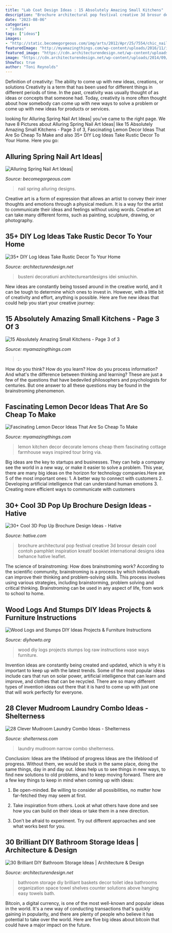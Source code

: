 ```yaml
---
title: "Lab Coat Design Ideas : 15 Absolutely Amazing Small Kitchens"
description: "Brochure architectural pop festival creative 3d brosur desain cool contoh pamphlet inspiration kreatif booklet international designs idea behance hative leaflet"
date: "2023-08-06"
categories:
- "ideas"
tags: ["ideas"]
images:
- "http://static.becomegorgeous.com/img/arts/2012/Apr/25/7554/chic_nail_designs.jpg"
featuredImage: "http://myamazingthings.com/wp-content/uploads/2016/11/idea13-2.jpg"
featured_image: "https://cdn.architecturendesign.net/wp-content/uploads/2014/09/22-Hooks-on-a-log.jpg"
image: "https://cdn.architecturendesign.net/wp-content/uploads/2014/09/22-Hooks-on-a-log.jpg"
ShowToc: true
author: "Toni Reynolds"
---
```



Definition of creativity: The ability to come up with new ideas, creations, or solutions
Creativity is a term that has been used for different things in different periods of time. In the past, creativity was usually thought of as ideas or concepts that someone had. Today, creativity is more often thought about how somebody can come up with new ways to solve a problem or come up with new ideas for products or services.

	

		
looking for Alluring Spring Nail Art Ideas| you've came to the right page. We have 8 Pictures about Alluring Spring Nail Art Ideas| like 15 Absolutely Amazing Small Kitchens - Page 3 of 3, Fascinating Lemon Decor Ideas That Are So Cheap To Make and also 35+ DIY Log Ideas Take Rustic Decor To Your Home. Here you go:
		
    
## Alluring Spring Nail Art Ideas|

<img loading=lazy src="http://static.becomegorgeous.com/img/arts/2012/Apr/25/7554/chic_nail_designs.jpg" onerror="this.onerror=null;this.src='https://tse2.mm.bing.net/th?id=OIP.t-QFntt8VODgwI-FZV8QJAHaJ4&amp;pid=15.1';" alt="Alluring Spring Nail Art Ideas|">

_Source: becomegorgeous.com_

>nail spring alluring designs. 

	

Creative art is a form of expression that allows an artist to convey their inner thoughts and emotions through a physical medium. It is a way for the artist to communicate their ideas and feelings without using words. Creative art can take many different forms, such as painting, sculpture, drawing, or photography.

    
## 35+ DIY Log Ideas Take Rustic Decor To Your Home

<img loading=lazy src="https://cdn.architecturendesign.net/wp-content/uploads/2014/09/22-Hooks-on-a-log.jpg" onerror="this.onerror=null;this.src='https://tse3.mm.bing.net/th?id=OIP.V7pIA0b_pu5X98JqS4kIawHaLH&amp;pid=15.1';" alt="35+ DIY Log Ideas Take Rustic Decor To Your Home">

_Source: architecturendesign.net_

>busteni decoratiuni architectureartdesigns idei smiuchin. 

	

New ideas are constantly being tossed around in the creative world, and it can be tough to determine which ones to invest in. However, with a little bit of creativity and effort, anything is possible. Here are five new ideas that could help you start your creative journey:  

    
## 15 Absolutely Amazing Small Kitchens - Page 3 Of 3

<img loading=lazy src="http://myamazingthings.com/wp-content/uploads/2016/11/idea13-2.jpg" onerror="this.onerror=null;this.src='https://tse1.mm.bing.net/th?id=OIP.JJEQhsUw3KVbkmLDI6RNbQHaLD&amp;pid=15.1';" alt="15 Absolutely Amazing Small Kitchens - Page 3 of 3">

_Source: myamazingthings.com_

>. 

	

How do you think? How do you learn? How do you process information? And what's the difference between thinking and learning? These are just a few of the questions that have bedeviled philosophers and psychologists for centuries. But one answer to all these questions may be found in the brainstroming phenomenon.

    
## Fascinating Lemon Decor Ideas That Are So Cheap To Make

<img loading=lazy src="http://myamazingthings.com/wp-content/uploads/2018/03/lemon-decor-3-.jpg" onerror="this.onerror=null;this.src='https://tse3.mm.bing.net/th?id=OIP.0Q49iKkFxlO67XwWgmbpaAHaLI&amp;pid=15.1';" alt="Fascinating Lemon Decor Ideas That Are So Cheap To Make">

_Source: myamazingthings.com_

>lemon kitchen decor decorate lemons cheap them fascinating cottage farmhouse ways inspired tour bring via. 

	

Big ideas are the key to startups and businesses. They can help a company see the world in a new way, or make it easier to solve a problem. This year, there are many big ideas on the horizon for technology companies.Here are 5 of the most important ones: 1. A better way to connect with customers 2. Developing artificial intelligence that can understand human emotions 3. Creating more efficient ways to communicate with customers 
    
## 30+ Cool 3D Pop Up Brochure Design Ideas - Hative

<img loading=lazy src="https://hative.com/wp-content/uploads/2013/12/pop-up-brochure/pop-up-brochure-design-12.jpg" onerror="this.onerror=null;this.src='https://tse3.mm.bing.net/th?id=OIP.CRJCy3lnGxjxDZVMZGQmZAHaE8&amp;pid=15.1';" alt="30+ Cool 3D Pop Up Brochure Design Ideas - Hative">

_Source: hative.com_

>brochure architectural pop festival creative 3d brosur desain cool contoh pamphlet inspiration kreatif booklet international designs idea behance hative leaflet. 

	

The science of brainstroming: How does brainstroming work?
According to the scientific community, brainstroming is a process by which individuals can improve their thinking and problem-solving skills. This process involves using various strategies, including brainstorming, problem solving and critical thinking. Brainstroming can be used in any aspect of life, from work to school to home.

    
## Wood Logs And Stumps DIY Ideas Projects &amp; Furniture Instructions

<img loading=lazy src="http://www.diyhowto.org/wp-content/uploads/2019/04/20-Ways-to-Use-Raw-Wood-Logs-and-Stumps-11.jpg" onerror="this.onerror=null;this.src='https://tse1.mm.bing.net/th?id=OIP.zAq6iVZTzV8XjAWt07_CfwHaPl&amp;pid=15.1';" alt="Wood Logs and Stumps DIY Ideas Projects &amp; Furniture Instructions">

_Source: diyhowto.org_

>wood diy logs projects stumps log raw instructions vase ways furniture. 

	

Invention ideas are constantly being created and updated, which is why it is important to keep up with the latest trends. Some of the most popular ideas include cars that run on solar power, artificial intelligence that can learn and improve, and clothes that can be recycled. There are so many different types of invention ideas out there that it is hard to come up with just one that will work perfectly for everyone.

    
## 28 Clever Mudroom Laundry Combo Ideas - Shelterness

<img loading=lazy src="https://i.shelterness.com/2016/06/26-small-narrow-mudroom-laundry.jpg" onerror="this.onerror=null;this.src='https://tse4.mm.bing.net/th?id=OIP.F58bzm_l4D8P2nS-FB4FwAHaLI&amp;pid=15.1';" alt="28 Clever Mudroom Laundry Combo Ideas - Shelterness">

_Source: shelterness.com_

>laundry mudroom narrow combo shelterness. 

	

Conclusion: Ideas are the lifeblood of progress
Ideas are the lifeblood of progress. Without them, we would be stuck in the same place, doing the same things, day in and day out. Ideas help us to see things in new ways, to find new solutions to old problems, and to keep moving forward.
There are a few key things to keep in mind when coming up with ideas:

1. Be open-minded. Be willing to consider all possibilities, no matter how far-fetched they may seem at first.

2. Take inspiration from others. Look at what others have done and see how you can build on their ideas or take them in a new direction.

3. Don’t be afraid to experiment. Try out different approaches and see what works best for you.

    
## 30 Brilliant DIY Bathroom Storage Ideas | Architecture &amp; Design

<img loading=lazy src="http://cdn.architecturendesign.net/wp-content/uploads/2014/08/diy-bathroom-storage-ideas-2.jpg" onerror="this.onerror=null;this.src='https://tse4.mm.bing.net/th?id=OIP.Q2RNy6xFFL_dVzWrGpe9MAHaLH&amp;pid=15.1';" alt="30 Brilliant DIY Bathroom Storage Ideas | Architecture &amp; Design">

_Source: architecturendesign.net_

>bathroom storage diy brilliant baskets decor toilet idea bathrooms organization space towel shelves counter solutions above hanging easy towels bath. 

	

Bitcoin, a digital currency, is one of the most well-known and popular ideas in the world. It's a new way of conducting transactions that's quickly gaining in popularity, and there are plenty of people who believe it has potential to take over the world. Here are five big ideas about bitcoin that could have a major impact on the future.

